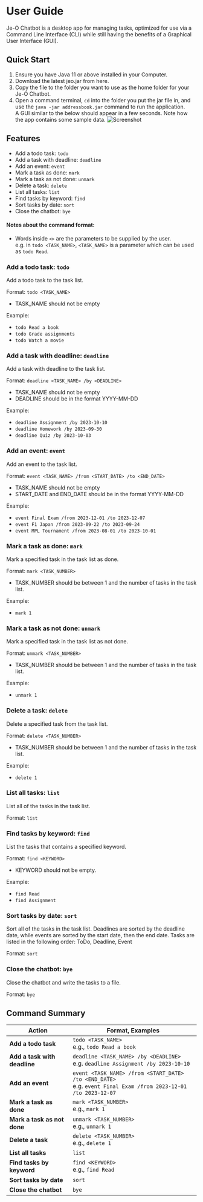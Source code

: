 # User Guide

Je-O Chatbot is a desktop app for managing tasks, optimized for use via a Command Line Interface (CLI) while still having the benefits of a Graphical User Interface (GUI). 

## Quick Start

1. Ensure you have Java 11 or above installed in your Computer.
2. Download the latest jeo.jar from here.
3. Copy the file to the folder you want to use as the home folder for your Je-O Chatbot.
4. Open a command terminal, `cd` into the folder you put the jar file in, and use the `java -jar addressbook.jar` command to run the application.  
   A GUI similar to the below should appear in a few seconds. Note how the app contains some sample data.
   ![Screenshot](/docs/Ui.png)

## Features 

- Add a todo task: `todo`
- Add a task with deadline: `deadline`
- Add an event: `event`
- Mark a task as done: `mark`
- Mark a task as not done: `unmark`
- Delete a task: `delete`
- List all tasks: `list`
- Find tasks by keyword: `find`
- Sort tasks by date: `sort`
- Close the chatbot: `bye`

#### Notes about the command format:
- Words inside `<>` are the parameters to be supplied by the user.  
  e.g. in `todo <TASK_NAME>`, `<TASK_NAME>` is a parameter which can be used as `todo Read`.

### Add a todo task: `todo`

Add a todo task to the task list.

Format: `todo <TASK_NAME>`
- TASK_NAME should not be empty

Example: 
- `todo Read a book`
- `todo Grade assignments`
- `todo Watch a movie`

### Add a task with deadline: `deadline`

Add a task with deadline to the task list.

Format: `deadline <TASK_NAME> /by <DEADLINE>`
- TASK_NAME should not be empty
- DEADLINE should be in the format YYYY-MM-DD
  
Example:
- `deadline Assignment /by 2023-10-10`
- `deadline Homework /by 2023-09-30`
- `deadline Quiz /by 2023-10-03`

### Add an event: `event`

Add an event to the task list.

Format: `event <TASK_NAME> /from <START_DATE> /to <END_DATE>`
- TASK_NAME should not be empty
- START_DATE and END_DATE should be in the format YYYY-MM-DD
  
Example:
- `event Final Exam /from 2023-12-01 /to 2023-12-07`
- `event F1 Japan /from 2023-09-22 /to 2023-09-24`
- `event MPL Tournament /from 2023-08-01 /to 2023-10-01`

### Mark a task as done: `mark`

Mark a specified task in the task list as done. 

Format: `mark <TASK_NUMBER>`
- TASK_NUMBER should be between 1 and the number of tasks in the task list.
  
Example:
- `mark 1`

### Mark a task as not done: `unmark`

Mark a specified task in the task list as not done. 

Format: `unmark <TASK_NUMBER>`
- TASK_NUMBER should be between 1 and the number of tasks in the task list.
  
Example:
- `unmark 1`

### Delete a task: `delete`

Delete a specified task from the task list. 

Format: `delete <TASK_NUMBER>`
- TASK_NUMBER should be between 1 and the number of tasks in the task list.
  
Example:
- `delete 1`

### List all tasks: `list`

List all of the tasks in the task list.

Format: `list`

### Find tasks by keyword: `find`

List the tasks that contains a specified keyword. 

Format: `find <KEYWORD>`
- KEYWORD should not be empty.
  
Example:
- `find Read`
- `find Assignment`

### Sort tasks by date: `sort`

Sort all of the tasks in the task list.
Deadlines are sorted by the deadline date, while events are sorted by the start date, then the end date.
Tasks are listed in the following order: ToDo, Deadline, Event

Format: `sort`

### Close the chatbot: `bye`

Close the chatbot and write the tasks to a file.

Format: `bye`

## Command Summary

| Action                        | Format, Examples                                                                                                     |
|-------------------------------|----------------------------------------------------------------------------------------------------------------------|
| **Add a todo task**           | `todo <TASK_NAME>` <br /> e.g., `todo Read a book`                                                                   |
| **Add a task with deadline**  | `deadline <TASK_NAME> /by <DEADLINE>` <br /> e.g. `deadline Assignment /by 2023-10-10`                               |
| **Add an event**              | `event <TASK_NAME> /from <START_DATE> /to <END_DATE>` <br /> e.g. `event Final Exam /from 2023-12-01 /to 2023-12-07` |
| **Mark a task as done**       | `mark <TASK_NUMBER>` <br /> e.g., `mark 1`                                                                           |
| **Mark a task as not done**   | `unmark <TASK_NUMBER>` <br /> e.g., `unmark 1`                                                                       |
| **Delete a task**             | `delete <TASK_NUMBER>` <br /> e.g., `delete 1`                                                                       |
| **List all tasks**            | `list`                                                                                                               |
| **Find tasks by keyword**     | `find <KEYWORD>` <br /> e.g., `find Read`                                                                            |
| **Sort tasks by date**        | `sort`                                                                                                               |
| **Close the chatbot**        | `bye`                                                                                                                |
